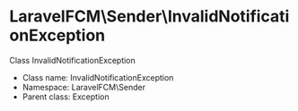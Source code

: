 LaravelFCM\Sender\InvalidNotificationException
===============

Class InvalidNotificationException




* Class name: InvalidNotificationException
* Namespace: LaravelFCM\Sender
* Parent class: Exception








